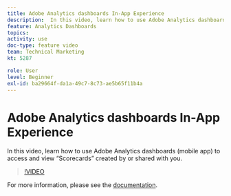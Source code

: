 ```yaml
---
title: Adobe Analytics dashboards In-App Experience
description:  In this video, learn how to use Adobe Analytics dashboards (mobile app) to access and view “Scorecards” created by or shared with you.
feature: Analytics Dashboards
topics: 
activity: use
doc-type: feature video
team: Technical Marketing
kt: 5287

role: User
level: Beginner
exl-id: ba29664f-da1a-49c7-8c73-ae5b65f11b4a
---
```

# Adobe Analytics dashboards In-App Experience

In this video, learn how to use Adobe Analytics dashboards (mobile app) to access and view “Scorecards” created by or shared with you.

>[!VIDEO](https://video.tv.adobe.com/v/34545/?quality=12)

For more information, please see the [documentation](https://docs.adobe.com/help/en/analytics/analyze/mobapp/home.html).

